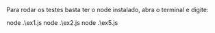 Para rodar os testes basta ter o node instalado, abra o terminal e digite:

node .\ex1.js
node .\ex2.js
node .\ex5.js